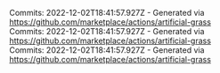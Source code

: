 Commits: 2022-12-02T18:41:57.927Z - Generated via https://github.com/marketplace/actions/artificial-grass
<br>
Commits: 2022-12-02T18:41:57.927Z - Generated via https://github.com/marketplace/actions/artificial-grass
<br>
Commits: 2022-12-02T18:41:57.927Z - Generated via https://github.com/marketplace/actions/artificial-grass
<br>
